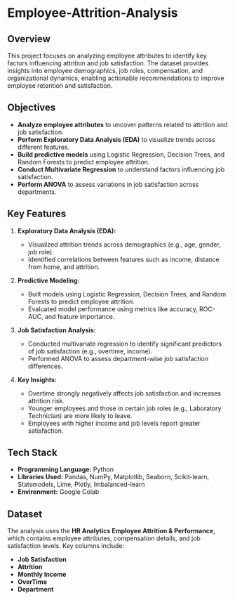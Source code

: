 # Employee-Attrition-Analysis

## **Overview**
This project focuses on analyzing employee attributes to identify key factors influencing attrition and job satisfaction. The dataset provides insights into employee demographics, job roles, compensation, and organizational dynamics, enabling actionable recommendations to improve employee retention and satisfaction.

## **Objectives**
- **Analyze employee attributes** to uncover patterns related to attrition and job satisfaction.
- **Perform Exploratory Data Analysis (EDA)** to visualize trends across different features.
- **Build predictive models** using Logistic Regression, Decision Trees, and Random Forests to predict employee attrition.
- **Conduct Multivariate Regression** to understand factors influencing job satisfaction.
- **Perform ANOVA** to assess variations in job satisfaction across departments.

## **Key Features**
1. **Exploratory Data Analysis (EDA):**
   - Visualized attrition trends across demographics (e.g., age, gender, job role).
   - Identified correlations between features such as income, distance from home, and attrition.

2. **Predictive Modeling:**
   - Built models using Logistic Regression, Decision Trees, and Random Forests to predict employee attrition.
   - Evaluated model performance using metrics like accuracy, ROC-AUC, and feature importance.

3. **Job Satisfaction Analysis:**
   - Conducted multivariate regression to identify significant predictors of job satisfaction (e.g., overtime, income).
   - Performed ANOVA to assess department-wise job satisfaction differences.

4. **Key Insights:**
   - Overtime strongly negatively affects job satisfaction and increases attrition risk.
   - Younger employees and those in certain job roles (e.g., Laboratory Technician) are more likely to leave.
   - Employees with higher income and job levels report greater satisfaction.

## **Tech Stack**
- **Programming Language:** Python
- **Libraries Used:** Pandas, NumPy, Matplotlib, Seaborn, Scikit-learn, Statsmodels, Lime, Plotly, Imbalanced-learn
- **Environment:** Google Colab

## **Dataset**
The analysis uses the **HR Analytics Employee Attrition & Performance**, which contains employee attributes, compensation details, and job satisfaction levels. Key columns include:
- **Job Satisfaction**
- **Attrition**
- **Monthly Income**
- **OverTime**
- **Department**
